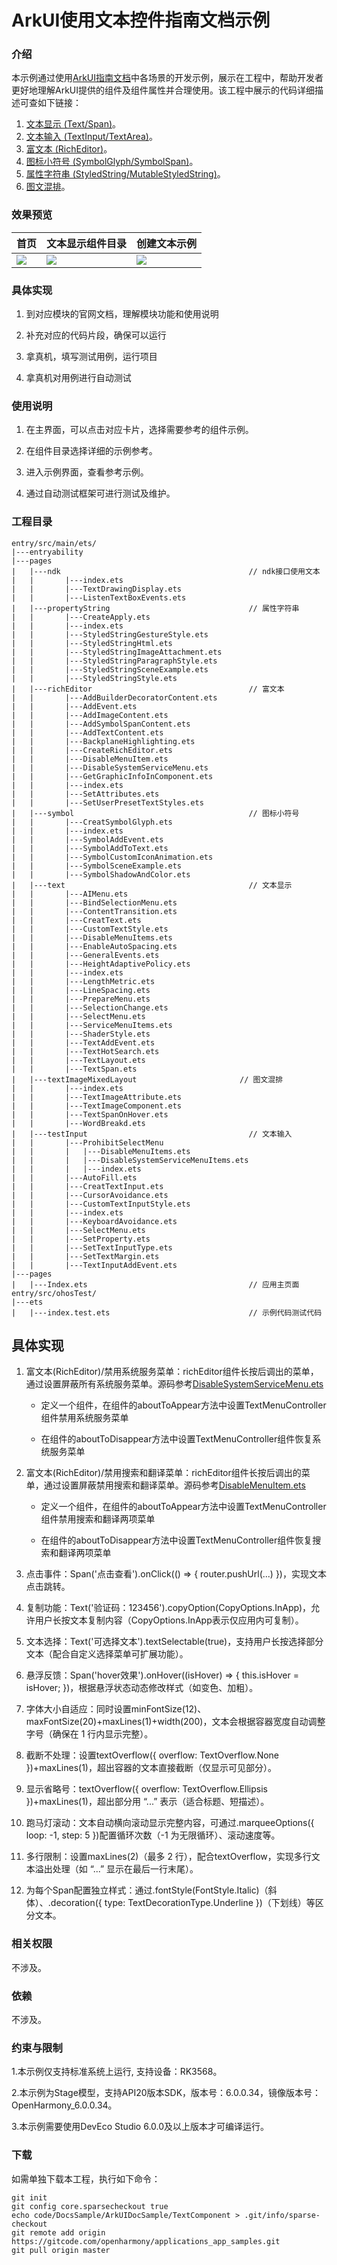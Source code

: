 # ArkUI使用文本控件指南文档示例

### 介绍

本示例通过使用[ArkUI指南文档](https://gitcode.com/openharmony/docs/blob/master/zh-cn/application-dev/ui/arkts-common-components-text-display.md)中各场景的开发示例，展示在工程中，帮助开发者更好地理解ArkUI提供的组件及组件属性并合理使用。该工程中展示的代码详细描述可查如下链接：

1. [文本显示 (Text/Span)](https://gitcode.com/openharmony/docs/blob/master/zh-cn/application-dev/ui/arkts-common-components-text-display.md)。
2. [文本输入 (TextInput/TextArea)](https://gitcode.com/openharmony/docs/blob/master/zh-cn/application-dev/ui/arkts-common-components-text-input.md)。
3. [富文本 (RichEditor)](https://gitcode.com/openharmony/docs/blob/master/zh-cn/application-dev/ui/arkts-common-components-richeditor.md)。
4. [图标小符号 (SymbolGlyph/SymbolSpan)](https://gitcode.com/openharmony/docs/blob/master/zh-cn/application-dev/ui/arkts-common-components-symbol.md)。
5. [属性字符串 (StyledString/MutableStyledString)](https://gitcode.com/openharmony/docs/blob/master/zh-cn/application-dev/ui/arkts-styled-string.md)。
6. [图文混排](https://gitcode.com/openharmony/docs/blob/master/zh-cn/application-dev/ui/arkts-text-image-layout.md)。

### 效果预览

| 首页                                  | 文本显示组件目录                    | 创建文本示例                        |
|-------------------------------------| ----------------------------------- | ----------------------------------- |
| ![](screenshots/device/image1.jpeg) | ![](screenshots/device/image2.jpeg) | ![](screenshots/device/image3.jpeg) |

### 具体实现

1. 到对应模块的官网文档，理解模块功能和使用说明

2. 补充对应的代码片段，确保可以运行

3. 拿真机，填写测试用例，运行项目

4. 拿真机对用例进行自动测试

### 使用说明

1. 在主界面，可以点击对应卡片，选择需要参考的组件示例。

2. 在组件目录选择详细的示例参考。

3. 进入示例界面，查看参考示例。

4. 通过自动测试框架可进行测试及维护。

### 工程目录

```
entry/src/main/ets/
|---entryability
|---pages
|   |---ndk                                          // ndk接口使用文本
|   |       |---index.ets
|   |       |---TextDrawingDisplay.ets
|   |       |---ListenTextBoxEvents.ets
|   |---propertyString                               // 属性字符串
|   |       |---CreateApply.ets
|   |       |---index.ets
|   |       |---StyledStringGestureStyle.ets
|   |       |---StyledStringHtml.ets
|   |       |---StyledStringImageAttachment.ets
|   |       |---StyledStringParagraphStyle.ets
|   |       |---StyledStringSceneExample.ets
|   |       |---StyledStringStyle.ets
|   |---richEditor                                   // 富文本
|   |       |---AddBuilderDecoratorContent.ets
|   |       |---AddEvent.ets
|   |       |---AddImageContent.ets
|   |       |---AddSymbolSpanContent.ets
|   |       |---AddTextContent.ets
|   |       |---BackplaneHighlighting.ets
|   |       |---CreateRichEditor.ets
|   |       |---DisableMenuItem.ets
|   |       |---DisableSystemServiceMenu.ets
|   |       |---GetGraphicInfoInComponent.ets
|   |       |---index.ets
|   |       |---SetAttributes.ets
|   |       |---SetUserPresetTextStyles.ets
|   |---symbol                                       // 图标小符号
|   |       |---CreatSymbolGlyph.ets
|   |       |---index.ets
|   |       |---SymbolAddEvent.ets
|   |       |---SymbolAddToText.ets
|   |       |---SymbolCustomIconAnimation.ets
|   |       |---SymbolSceneExample.ets
|   |       |---SymbolShadowAndColor.ets
|   |---text                                         // 文本显示     
|   |       |---AIMenu.ets
|   |       |---BindSelectionMenu.ets
|   |       |---ContentTransition.ets
|   |       |---CreatText.ets
|   |       |---CustomTextStyle.ets
|   |       |---DisableMenuItems.ets
|   |       |---EnableAutoSpacing.ets
|   |       |---GeneralEvents.ets
|   |       |---HeightAdaptivePolicy.ets
|   |       |---index.ets
|   |       |---LengthMetric.ets
|   |       |---LineSpacing.ets
|   |       |---PrepareMenu.ets
|   |       |---SelectionChange.ets
|   |       |---SelectMenu.ets
|   |       |---ServiceMenuItems.ets
|   |       |---ShaderStyle.ets
|   |       |---TextAddEvent.ets
|   |       |---TextHotSearch.ets
|   |       |---TextLayout.ets
|   |       |---TextSpan.ets
|   |---textImageMixedLayout                       // 图文混排
|   |       |---index.ets
|   |       |---TextImageAttribute.ets
|   |       |---TextImageComponent.ets
|   |       |---TextSpanOnHover.ets
|   |       |---WordBreakd.ets
|   |---testInput                                    // 文本输入
|   |       |---ProhibitSelectMenu
|   |       |   |---DisableMenuItems.ets
|   |       |   |---DisableSystemServiceMenuItems.ets
|   |       |   |---index.ets
|   |       |---AutoFill.ets
|   |       |---CreatTextInput.ets
|   |       |---CursorAvoidance.ets
|   |       |---CustomTextInputStyle.ets
|   |       |---index.ets
|   |       |---KeyboardAvoidance.ets
|   |       |---SelectMenu.ets
|   |       |---SetProperty.ets
|   |       |---SetTextInputType.ets
|   |       |---SetTextMargin.ets
|   |       |---TextInputAddEvent.ets
|---pages
|   |---Index.ets                                    // 应用主页面
entry/src/ohosTest/
|---ets
|   |---index.test.ets                               // 示例代码测试代码
```

## 具体实现

1. 富文本(RichEditor)/禁用系统服务菜单：richEditor组件长按后调出的菜单，通过设置屏蔽所有系统服务菜单。源码参考[DisableSystemServiceMenu.ets](https://gitcode.com/openharmony/applications_app_samples/blob/master/code/DocsSample/ArkUISample/TextComponent/entry/src/main/ets/pages/richEditor/DisableSystemServiceMenu.ets)

    * 定义一个组件，在组件的aboutToAppear方法中设置TextMenuController组件禁用系统服务菜单

    * 在组件的aboutToDisappear方法中设置TextMenuController组件恢复系统服务菜单

2. 富文本(RichEditor)/禁用搜索和翻译菜单：richEditor组件长按后调出的菜单，通过设置屏蔽禁用搜索和翻译菜单。源码参考[DisableMenuItem.ets](https://gitcode.com/openharmony/applications_app_samples/blob/master/code/DocsSample/ArkUISample/TextComponent/entry/src/main/ets/pages/richEditor/DisableMenuItem.ets)

    * 定义一个组件，在组件的aboutToAppear方法中设置TextMenuController组件禁用搜索和翻译两项菜单

    * 在组件的aboutToDisappear方法中设置TextMenuController组件恢复搜索和翻译两项菜单

3. 点击事件：Span('点击查看').onClick(() => { router.pushUrl(...) })，实现文本点击跳转。
4. 复制功能：Text('验证码：123456').copyOption(CopyOptions.InApp)，允许用户长按文本复制内容（CopyOptions.InApp表示仅应用内可复制）。
5. 文本选择：Text('可选择文本').textSelectable(true)，支持用户长按选择部分文本（配合自定义选择菜单可扩展功能）。
6. 悬浮反馈：Span('hover效果').onHover((isHover) => { this.isHover = isHover; })，根据悬浮状态动态修改样式（如变色、加粗）。
7. 字体大小自适应：同时设置minFontSize(12)、maxFontSize(20)+maxLines(1)+width(200)，文本会根据容器宽度自动调整字号（确保在 1 行内显示完整）。
8. 截断不处理：设置textOverflow({ overflow: TextOverflow.None })+maxLines(1)，超出容器的文本直接截断（仅显示可见部分）。
9. 显示省略号：textOverflow({ overflow: TextOverflow.Ellipsis })+maxLines(1)，超出部分用 “...” 表示（适合标题、短描述）。
10. 跑马灯滚动：文本自动横向滚动显示完整内容，可通过.marqueeOptions({ loop: -1, step: 5 })配置循环次数（-1 为无限循环）、滚动速度等。
11. 多行限制：设置maxLines(2)（最多 2 行），配合textOverflow，实现多行文本溢出处理（如 “...” 显示在最后一行末尾）。
12. 为每个Span配置独立样式：通过.fontStyle(FontStyle.Italic)（斜体）、.decoration({ type: TextDecorationType.Underline })（下划线）等区分文本。
### 相关权限

不涉及。

### 依赖

不涉及。

### 约束与限制

1.本示例仅支持标准系统上运行, 支持设备：RK3568。

2.本示例为Stage模型，支持API20版本SDK，版本号：6.0.0.34，镜像版本号：OpenHarmony_6.0.0.34。

3.本示例需要使用DevEco Studio 6.0.0及以上版本才可编译运行。

### 下载

如需单独下载本工程，执行如下命令：

````
git init
git config core.sparsecheckout true
echo code/DocsSample/ArkUIDocSample/TextComponent > .git/info/sparse-checkout
git remote add origin https://gitcode.com/openharmony/applications_app_samples.git
git pull origin master
````